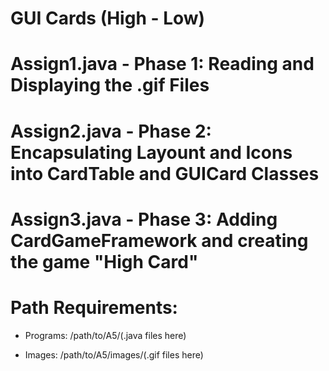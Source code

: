 # GUI Cards (High - Low)

# Assign1.java - Phase 1: Reading and Displaying the .gif Files

# Assign2.java - Phase 2: Encapsulating Layount and Icons into CardTable and GUICard Classes

# Assign3.java - Phase 3: Adding CardGameFramework and creating the game "High Card"

# Path Requirements: 

* Programs: /path/to/A5/(.java files here) 

* Images: /path/to/A5/images/(.gif files here)
